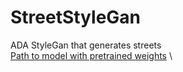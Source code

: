 # StreetStyleGan
ADA StyleGan that generates streets  \
[Path to model with pretrained weights](https://drive.google.com/drive/folders/1gRa8WD99v5Xh4zro6SBd-3NJMUkGkIHd?usp=sharing) \

